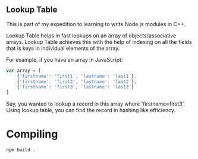 Lookup Table
------------

This is part of my expedition to learning to write Node.js modules in C++.

Lookup Table helps in fast lookups on an array of objects/associative arrays. Lookup Table achieves this with the help of indexing on all the fields that is keys in individual elements of the array. 

For example, if you have an array in JavaScript:

```javascript
var array = [
	{'firstname': 'first1', 'lastname': 'last1'},
	{'firstname': 'first2', 'lastname': 'last2'},
	{'firstname': 'first3', 'lastname': 'last3'}
]
```

Say, you wanted to lookup a record in this array where 'firstname=first3'. Using lookup table, you can find the record in hashing like efficiency.

Compiling
=========

```
npm build .
```